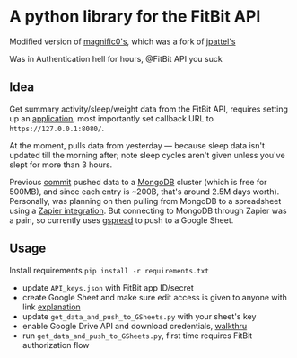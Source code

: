 # A python library for the FitBit API

Modified version of [magnific0's](https://github.com/magnific0/FitBit.py), which was a fork of [jpattel's](https://github.com/jplattel/FitBit.py)

Was in Authentication hell for hours, @FitBit API you suck

## Idea

Get summary activity/sleep/weight data from the FitBit API, requires setting up an [application](https://dev.fitbit.com/apps), most importantly set callback URL to `https://127.0.0.1:8080/`.

At the moment, pulls data from yesterday — because sleep data isn't updated till the morning after; note sleep cycles aren't given unless you've slept for more than 3 hours.

Previous [commit](https://github.com/danielnjoo/fitbit-python/commit/161a0d5f819ffa118b041f57722a86284f3829f9) pushed data to a [MongoDB](https://cloud.mongodb.com/) cluster (which is free for 500MB), and since each entry is ~200B, that's around 2.5M days worth). Personally, was planning on then pulling from MongoDB to a spreadsheet using a [Zapier integration](https://zapier.com/apps/google-sheets/integrations/mongodb). But connecting to MongoDB through Zapier was a pain, so currently uses [gspread](https://github.com/burnash/gspread/) to push to a Google Sheet.

## Usage

Install requirements `pip install -r requirements.txt`

- update `API_keys.json` with FitBit app ID/secret
- create Google Sheet and make sure edit access is given to anyone with link [explanation](https://stackoverflow.com/questions/38949318/google-sheets-api-returns-the-caller-does-not-have-permission-when-using-serve)
- update `get_data_and_push_to_GSheets.py` with your sheet's key
- enable Google Drive API and download credentials, [walkthru](https://gspread.readthedocs.io/en/latest/oauth2.html)
- run `get_data_and_push_to_GSheets.py`, first time requires FitBit authorization flow
